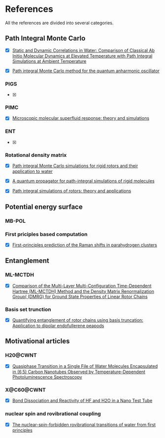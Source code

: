 # References

All the references are divided into several categories.

## Path Integral Monte Carlo

- [x] [Static and Dynamic Correlations in Water: Comparison of Classical Ab Initio Molecular Dynamics at Elevated Temperature with Path Integral Simulations at Ambient Temperature](https://pubs.acs.org/doi/abs/10.1021/acs.jctc.1c01223)

- [x] [Path integral Monte Carlo method for the quantum anharmonic oscillator](https://iopscience.iop.org/article/10.1088/1361-6404/ab9a66)

### PIGS

- [x]

### PIMC

- [x] [Microscopic molecular superfluid response: theory and simulations](https://arxiv.org/abs/1710.02685)

### ENT

- [x]

### Rotational density matrix

- [x] [Path integral Monte Carlo simulations for rigid rotors and their application to water](https://www.tandfonline.com/doi/abs/10.1080/00268976.2010.528202)

- [x] [A quantum propagator for path-integral simulations of rigid molecules](https://aip.scitation.org/doi/10.1063/1.3544214)

- [x] [Path integral simulations of rotors: theory and applications](https://iopscience.iop.org/article/10.1088/0953-8984/11/11/003/meta)

## Potential energy surface

### MB-POL

### First priciples based computation

- [x] [First-principles prediction of the Raman shifts in parahydrogen clusters](https://aip.scitation.org/doi/10.1063/1.4885275)

## Entanglement

### ML-MCTDH 

- [x] [Comparison of the Multi-Layer Multi-Configuration Time-Dependent Hartree (ML-MCTDH) Method and the Density Matrix Renormalization Group( (DMRG) for Ground State Properties of Linear Rotor Chains](https://aip.scitation.org/doi/10.1063/5.0047090)

### Basis set trunction

- [x] [Quantifying entanglement of rotor chains using basis truncation: Application to dipolar endofullerene peapods](https://aip.scitation.org/doi/full/10.1063/1.5011769)

## Motivational articles

### H20@CWNT

- [x] [Quasiphase Transition in a Single File of Water Molecules Encapsulated in (6,5) Carbon Nanotubes Observed by Temperature-Dependent Photoluminescence Spectroscopy](https://journals.aps.org/prl/abstract/10.1103/PhysRevLett.118.027402)


### X@C60@CWNT

- [x] [Bond Dissociation and Reactivity of HF and H2O in a Nano Test Tube](https://pubs.acs.org/doi/abs/10.1021/acsnano.0c02661)

### nuclear spin and rovibrational coupling

- [x] [The nuclear-spin-forbidden rovibrational transitions of water from first principles](https://arxiv.org/pdf/2203.07945.pdf)


